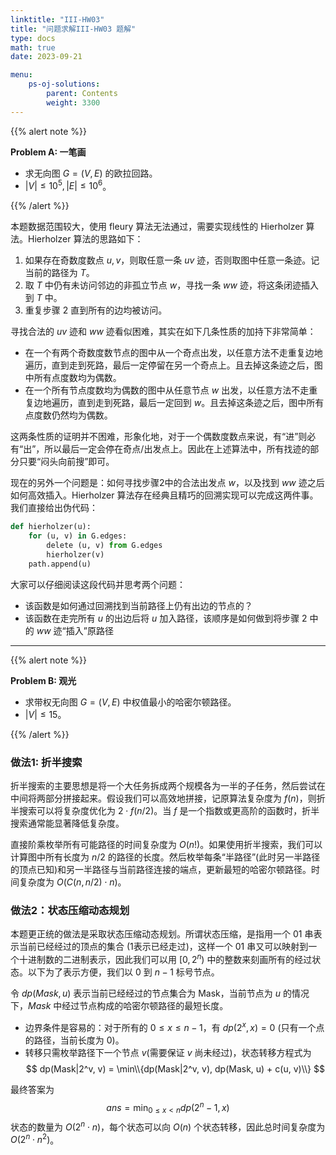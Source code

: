 ```yaml
---
linktitle: "III-HW03"
title: "问题求解III-HW03 题解"
type: docs
math: true
date: 2023-09-21

menu:
    ps-oj-solutions:
        parent: Contents
        weight: 3300
---
```


{{% alert note %}}

**Problem A: 一笔画**

* 求无向图 $G=(V, E)$ 的欧拉回路。
* $|V|\leq 10^5, |E|\leq 10^6$。

{{% /alert %}}

本题数据范围较大，使用 fleury 算法无法通过，需要实现线性的 Hierholzer 算法。Hierholzer 算法的思路如下：
1. 如果存在奇数度数点 $u, v$，则取任意一条 $uv$ 迹，否则取图中任意一条迹。记当前的路径为 $T$。
2. 取 $T$ 中仍有未访问邻边的非孤立节点 $w$，寻找一条 $ww$ 迹，将这条闭迹插入到 $T$ 中。
3. 重复步骤 2 直到所有的边均被访问。

寻找合法的 $uv$ 迹和 $ww$ 迹看似困难，其实在如下几条性质的加持下非常简单：
* 在一个有两个奇数度数节点的图中从一个奇点出发，以任意方法不走重复边地遍历，直到走到死路，最后一定停留在另一个奇点上。且去掉这条迹之后，图中所有点度数均为偶数。
* 在一个所有节点度数均为偶数的图中从任意节点 $w$ 出发，以任意方法不走重复边地遍历，直到走到死路，最后一定回到 $w$。且去掉这条迹之后，图中所有点度数仍然均为偶数。

这两条性质的证明并不困难，形象化地，对于一个偶数度数点来说，有“进”则必有“出”，所以最后一定会停在奇点/出发点上。因此在上述算法中，所有找迹的部分只要“闷头向前搜”即可。

现在的另外一个问题是：如何寻找步骤2中的合法出发点 $w$，以及找到 $ww$ 迹之后如何高效插入。Hierholzer 算法存在经典且精巧的回溯实现可以完成这两件事。我们直接给出伪代码：

```python
def hierholzer(u):
    for (u, v) in G.edges:
        delete (u, v) from G.edges
        hierholzer(v)
    path.append(u)
```

大家可以仔细阅读这段代码并思考两个问题：
* 该函数是如何通过回溯找到当前路径上仍有出边的节点的？
* 该函数在走完所有 $u$ 的出边后将 $u$ 加入路径，该顺序是如何做到将步骤 2 中的 $ww$ 迹“插入”原路径

---

{{% alert note %}}

**Problem B: 观光**

* 求带权无向图 $G=(V,E)$ 中权值最小的哈密尔顿路径。
* $|V|\leq 15$。

{{% /alert %}}

### 做法1: 折半搜索

折半搜索的主要思想是将一个大任务拆成两个规模各为一半的子任务，然后尝试在中间将两部分拼接起来。假设我们可以高效地拼接，记原算法复杂度为 $f(n)$，则折半搜索可以将复杂度优化为 $2\cdot f(n/2)$。当 $f$ 是一个指数或更高阶的函数时，折半搜索通常能显著降低复杂度。

直接阶乘枚举所有可能路径的时间复杂度为 $O(n!)$。如果使用折半搜索，我们可以计算图中所有长度为 $n/2$ 的路径的长度。然后枚举每条“半路径”(此时另一半路径的顶点已知)和另一半路径与当前路径连接的端点，更新最短的哈密尔顿路径。时间复杂度为 $O(C(n, n/2)\cdot n)$。

### 做法2：状态压缩动态规划

本题更正统的做法是采取状态压缩动态规划。所谓状态压缩，是指用一个 01 串表示当前已经经过的顶点的集合 (1表示已经走过)，这样一个 01 串又可以映射到一个十进制数的二进制表示，因此我们可以用 $[0, 2^n)$ 中的整数来刻画所有的经过状态。以下为了表示方便，我们以 $0$ 到 $n-1$ 标号节点。

令 $dp(Mask, u)$ 表示当前已经经过的节点集合为 Mask，当前节点为 $u$ 的情况下，$Mask$ 中经过节点构成的哈密尔顿路径的最短长度。
* 边界条件是容易的：对于所有的 $0\leq x\leq n-1$，有 $dp(2^x, x)=0$ (只有一个点的路径，当前长度为 0)。
* 转移只需枚举路径下一个节点 $v$(需要保证 $v$ 尚未经过)，状态转移方程式为
  $$
  dp(Mask|2^v, v) = \min\\{dp(Mask|2^v, v), dp(Mask, u) + c(u, v)\\}
  $$

最终答案为
$$
ans = \min_{0\leq x<n}dp(2^n-1, x)
$$
状态的数量为 $O(2^n\cdot n)$，每个状态可以向 $O(n)$ 个状态转移，因此总时间复杂度为 $O(2^n\cdot n^2)$。  